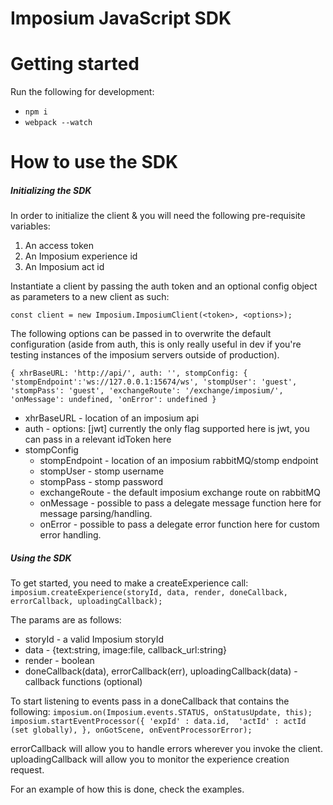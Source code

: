 Imposium JavaScript SDK
====================================================

# Getting started

Run the following for development: 

* `npm i`
* `webpack --watch`

# How to use the SDK

##### Initializing the SDK

In order to initialize the client & you will need the following pre-requisite variables:

1. An access token 
2. An Imposium experience id
3. An Imposium act id

Instantiate a client by passing the auth token and an optional config object as parameters to a new client as such:

`const client = new Imposium.ImposiumClient(<token>, <options>);`

The following options can be passed in to overwrite the default configuration (aside from auth, this is only really useful in dev if you're testing instances of the imposium servers outside of production).

`
{
	xhrBaseURL: 'http://api/',
	auth: '',
	stompConfig: {
		'stompEndpoint':'ws://127.0.0.1:15674/ws',
		'stompUser': 'guest',
		'stompPass': 'guest',
		'exchangeRoute': '/exchange/imposium/',
		'onMessage': undefined,
		'onError': undefined
}
`

* xhrBaseURL - location of an imposium api
* auth - options: [jwt] currently the only flag supported here is jwt, you can pass in a relevant idToken here
* stompConfig
	* stompEndpoint - location of an imposium rabbitMQ/stomp endpoint
	* stompUser - stomp username
	* stompPass - stomp password
	* exchangeRoute - the default imposium exchange route on rabbitMQ
	* onMessage - possible to pass a delegate message function here for message parsing/handling.
	* onError - possible to pass a delegate error function here for custom error handling.

##### Using the SDK

To get started, you need to make a createExperience call: `imposium.createExperience(storyId, data, render, doneCallback, errorCallback, uploadingCallback);`

The params are as follows: 

* storyId - a valid Imposium storyId
* data - {text:string, image:file, callback_url:string}
* render - boolean
* doneCallback(data), errorCallback(err), uploadingCallback(data) - callback functions (optional)

To start listening to events pass in a doneCallback that contains the following: 
`
imposium.on(Imposium.events.STATUS, onStatusUpdate, this);
imposium.startEventProcessor({
    'expId' : data.id, 
    'actId' : actId (set globally),
}, onGotScene, onEventProcessorError);
`

errorCallback will allow you to handle errors wherever you invoke the client. 
uploadingCallback will allow you to monitor the experience creation request.

For an example of how this is done, check the examples.





